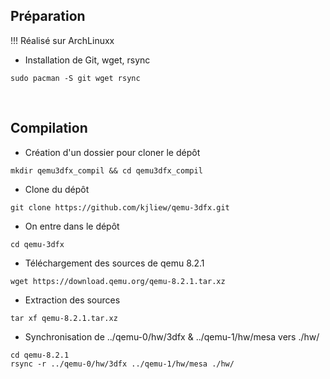 ## Préparation
!!! Réalisé sur ArchLinuxx

- Installation de Git, wget, rsync
```
sudo pacman -S git wget rsync
```

<br>

## Compilation
- Création d'un dossier pour cloner le dépôt
```
mkdir qemu3dfx_compil && cd qemu3dfx_compil
```
- Clone du dépôt
```
git clone https://github.com/kjliew/qemu-3dfx.git
```
- On entre dans le dépôt
```
cd qemu-3dfx
```
- Téléchargement des sources de qemu 8.2.1
```
wget https://download.qemu.org/qemu-8.2.1.tar.xz
```
- Extraction des sources
```
tar xf qemu-8.2.1.tar.xz
```
- Synchronisation de ../qemu-0/hw/3dfx & ../qemu-1/hw/mesa vers ./hw/
```
cd qemu-8.2.1
rsync -r ../qemu-0/hw/3dfx ../qemu-1/hw/mesa ./hw/
```

